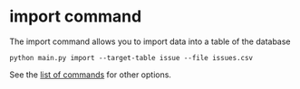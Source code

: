  # import command

 The import command allows you to import data into a table of the database

    python main.py import --target-table issue --file issues.csv

See the [list of commands](./commands.md) for other options.
